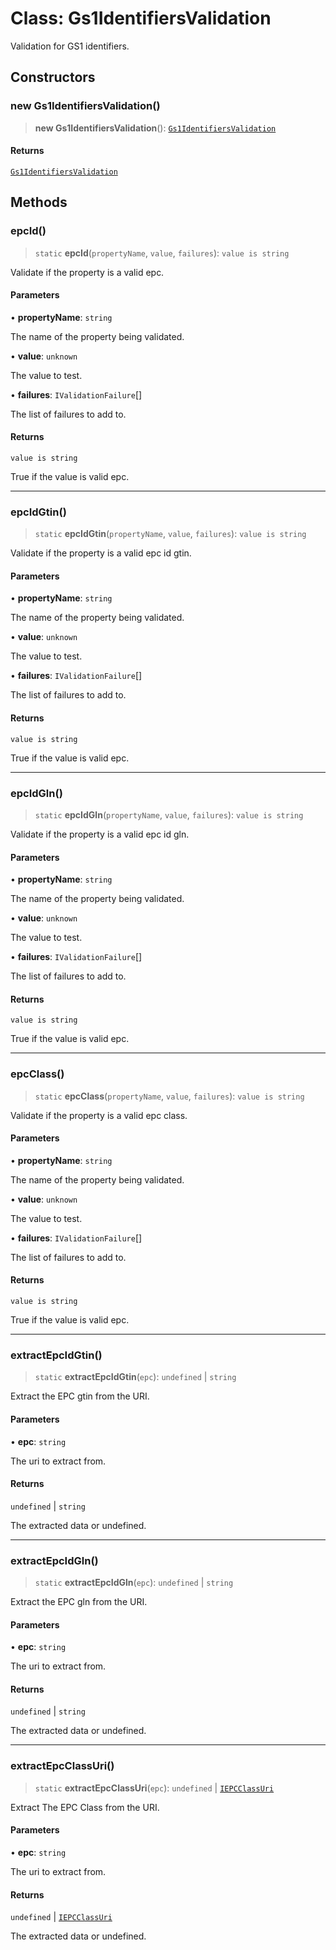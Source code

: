 # Class: Gs1IdentifiersValidation

Validation for GS1 identifiers.

## Constructors

### new Gs1IdentifiersValidation()

> **new Gs1IdentifiersValidation**(): [`Gs1IdentifiersValidation`](Gs1IdentifiersValidation.md)

#### Returns

[`Gs1IdentifiersValidation`](Gs1IdentifiersValidation.md)

## Methods

### epcId()

> `static` **epcId**(`propertyName`, `value`, `failures`): `value is string`

Validate if the property is a valid epc.

#### Parameters

• **propertyName**: `string`

The name of the property being validated.

• **value**: `unknown`

The value to test.

• **failures**: `IValidationFailure`[]

The list of failures to add to.

#### Returns

`value is string`

True if the value is valid epc.

***

### epcIdGtin()

> `static` **epcIdGtin**(`propertyName`, `value`, `failures`): `value is string`

Validate if the property is a valid epc id gtin.

#### Parameters

• **propertyName**: `string`

The name of the property being validated.

• **value**: `unknown`

The value to test.

• **failures**: `IValidationFailure`[]

The list of failures to add to.

#### Returns

`value is string`

True if the value is valid epc.

***

### epcIdGln()

> `static` **epcIdGln**(`propertyName`, `value`, `failures`): `value is string`

Validate if the property is a valid epc id gln.

#### Parameters

• **propertyName**: `string`

The name of the property being validated.

• **value**: `unknown`

The value to test.

• **failures**: `IValidationFailure`[]

The list of failures to add to.

#### Returns

`value is string`

True if the value is valid epc.

***

### epcClass()

> `static` **epcClass**(`propertyName`, `value`, `failures`): `value is string`

Validate if the property is a valid epc class.

#### Parameters

• **propertyName**: `string`

The name of the property being validated.

• **value**: `unknown`

The value to test.

• **failures**: `IValidationFailure`[]

The list of failures to add to.

#### Returns

`value is string`

True if the value is valid epc.

***

### extractEpcIdGtin()

> `static` **extractEpcIdGtin**(`epc`): `undefined` \| `string`

Extract the EPC gtin from the URI.

#### Parameters

• **epc**: `string`

The uri to extract from.

#### Returns

`undefined` \| `string`

The extracted data or undefined.

***

### extractEpcIdGln()

> `static` **extractEpcIdGln**(`epc`): `undefined` \| `string`

Extract the EPC gln from the URI.

#### Parameters

• **epc**: `string`

The uri to extract from.

#### Returns

`undefined` \| `string`

The extracted data or undefined.

***

### extractEpcClassUri()

> `static` **extractEpcClassUri**(`epc`): `undefined` \| [`IEPCClassUri`](../interfaces/IEPCClassUri.md)

Extract The EPC Class from the URI.

#### Parameters

• **epc**: `string`

The uri to extract from.

#### Returns

`undefined` \| [`IEPCClassUri`](../interfaces/IEPCClassUri.md)

The extracted data or undefined.
